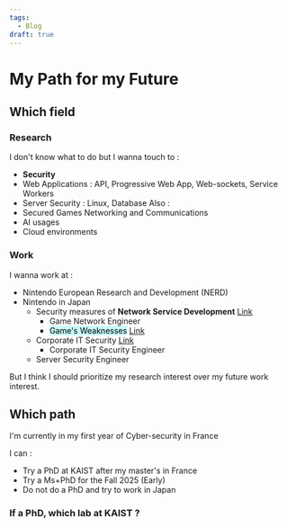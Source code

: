 ```yaml
---
tags:
  - Blog
draft: true
---
```

# My Path for my Future

## Which field
### Research

I don't know what to do but I wanna touch to :
- **Security**
- Web Applications : API, Progressive Web App, Web-sockets, Service Workers
- Server Security : Linux, Database
Also :
- Secured Games Networking and Communications
- AI usages
- Cloud environments

### Work

I wanna work at :
- Nintendo European Research and Development (NERD)
- Nintendo in Japan
	- Security measures of **Network Service Development** [Link](https://www.nintendo.co.jp/jobs/introduction/engineer/soft-network.html)
		- Game Network Engineer
		- <mark style="background: #ABF7F7A6;">Game's Weaknesses</mark> [Link](https://www.nintendo.co.jp/jobs/keyword/77.html)
	- Corporate IT Security [Link](https://www.nintendo.co.jp/jobs/introduction/engineer/soft-it.html)
		- Corporate IT Security Engineer
	-   Server Security Engineer

But I think I should prioritize my research interest over my future work interest. 

## Which path

I'm currently in my first year of Cyber-security in France

I can :
- Try a PhD at KAIST after my master's in France
- Try a Ms+PhD for the Fall 2025 (Early)
- Do not do a PhD and try to work in Japan

### If a PhD, which lab at KAIST ?

